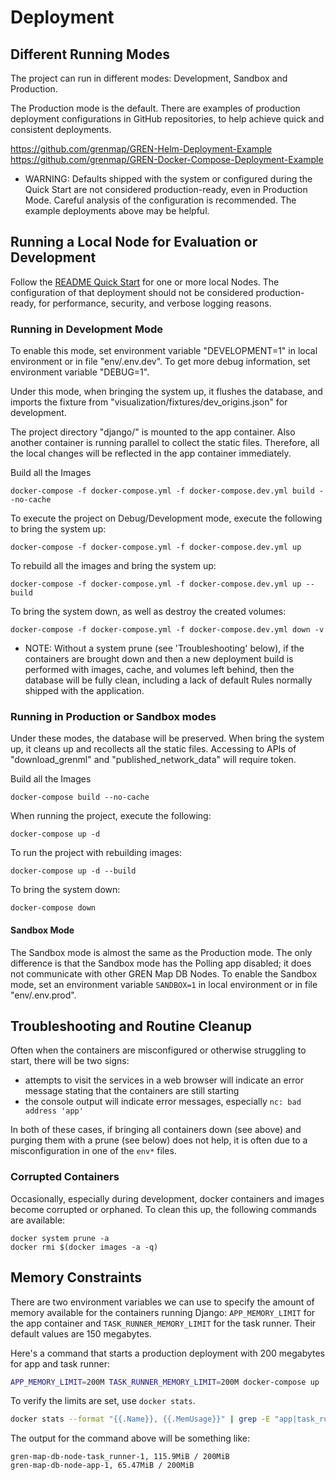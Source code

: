 # Deployment

## Different Running Modes

The project can run in different modes: Development, Sandbox and Production.

The Production mode is the default.  There are examples of production deployment configurations in GitHub repositories, to help achieve quick and consistent deployments.

https://github.com/grenmap/GREN-Helm-Deployment-Example  
https://github.com/grenmap/GREN-Docker-Compose-Deployment-Example

- WARNING: Defaults shipped with the system or configured during the Quick Start are not considered production-ready, even in Production Mode.  Careful analysis of the configuration is recommended.  The example deployments above may be helpful.

## Running a Local Node for Evaluation or Development

Follow the [README Quick Start](https://github.com/grenmap/GREN-Map-DB-Node/blob/main/README.md#quick-start) for one or more local Nodes.  The configuration of that deployment should not be considered production-ready, for performance, security, and verbose logging reasons.

### Running in Development Mode

To enable this mode, set environment variable "DEVELOPMENT=1" in local environment or in file "env/.env.dev". To get more debug information, set environment variable "DEBUG=1".

Under this mode, when bringing the system up, it flushes the database, and imports the fixture from "visualization/fixtures/dev_origins.json" for development.

The project directory "django/" is mounted to the app container. Also another container is running parallel to collect the static files. Therefore, all the local changes will be reflected in the app container immediately.

Build all the Images
```
docker-compose -f docker-compose.yml -f docker-compose.dev.yml build --no-cache
```

To execute the project on Debug/Development mode, execute the following to bring the system up:
```
docker-compose -f docker-compose.yml -f docker-compose.dev.yml up
```

To rebuild all the images and bring the system up:
```
docker-compose -f docker-compose.yml -f docker-compose.dev.yml up --build
```

To bring the system down, as well as destroy the created volumes:
```
docker-compose -f docker-compose.yml -f docker-compose.dev.yml down -v
```

- NOTE: Without a system prune (see 'Troubleshooting' below), if the containers are brought down and then a new deployment build is performed with images, cache, and volumes left behind, then the database will be fully clean, including a lack of default Rules normally shipped with the application.

### Running in Production or Sandbox modes

Under these modes, the database will be preserved. When bring the system up, it cleans up and recollects all the static files. Accessing to APIs of "download_grenml" and "published_network_data" will require token.

Build all the Images
```
docker-compose build --no-cache
```

When running the project, execute the following:
```
docker-compose up -d
```

To run the project with rebuilding images:
```
docker-compose up -d --build
```

To bring the system down:
```
docker-compose down
```

#### Sandbox Mode

The Sandbox mode is almost the same as the Production mode. The only difference is that the Sandbox mode has the Polling app disabled; it does not communicate with other GREN Map DB Nodes. To enable the Sandbox mode, set an environment variable `SANDBOX=1` in local environment or in file "env/.env.prod".

## Troubleshooting and Routine Cleanup

Often when the containers are misconfigured or otherwise struggling to start, there will be two signs:
- attempts to visit the services in a web browser will indicate an error message stating that the containers are still starting
- the console output will indicate error messages, especially `nc: bad address 'app'`

In both of these cases, if bringing all containers down (see above) and purging them with a prune (see below) does not help, it is often due to a misconfiguration in one of the `env*` files.

### Corrupted Containers

Occasionally, especially during development, docker containers and images become corrupted or orphaned.
To clean this up, the following commands are available:

    docker system prune -a
    docker rmi $(docker images -a -q)

## Memory Constraints

There are two environment variables we can use to specify the amount of memory available for the containers running Django: `APP_MEMORY_LIMIT` for the app container and `TASK_RUNNER_MEMORY_LIMIT` for the task runner. Their default values are 150 megabytes.

Here's a command that starts a production deployment with 200 megabytes for app and task runner:
```sh
APP_MEMORY_LIMIT=200M TASK_RUNNER_MEMORY_LIMIT=200M docker-compose up
```

To verify the limits are set, use `docker stats`.
```sh
docker stats --format "{{.Name}}, {{.MemUsage}}" | grep -E "app|task_runner"
```

The output for the command above will be something like:
```
gren-map-db-node-task_runner-1, 115.9MiB / 200MiB
gren-map-db-node-app-1, 65.47MiB / 200MiB
```
